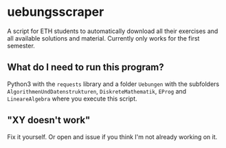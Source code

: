 # uebungsscraper
A script for ETH students to automatically download all their exercises and all available solutions and material. 
Currently only works for the first semester.

## What do I need to run this program?
Python3 with the `requests` library and a folder `Uebungen` with the subfolders `AlgorithmenUndDatenstrukturen`, 
`DiskreteMathematik`, `EProg` and `LineareAlgebra` where you execute this script.

## "XY doesn't work"
Fix it yourself. Or open and issue if you think I'm not already working on it.